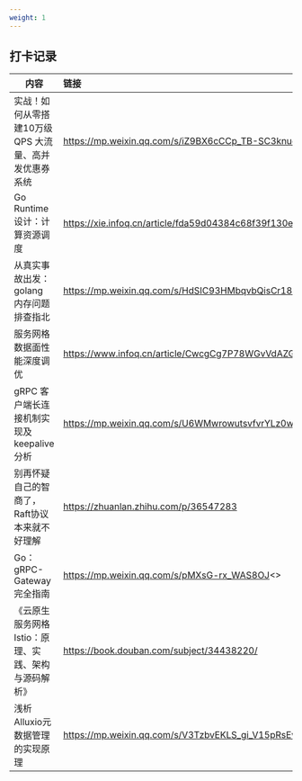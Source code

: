 ```yaml
---
weight: 1
---
```


## 打卡记录

| 内容                                                  | 链接                                                   |
| ----------------------------------------------------- | :----------------------------------------------------- |
| 实战！如何从零搭建10万级 QPS 大流量、高并发优惠券系统 | https://mp.weixin.qq.com/s/iZ9BX6cCCp_TB-SC3knuew      |
| Go Runtime 设计：计算资源调度                         | https://xie.infoq.cn/article/fda59d04384c68f39f130e436 |
| 从真实事故出发：golang 内存问题排查指北               | https://mp.weixin.qq.com/s/HdSIC93HMbqvbQisCr186Q      |
| 服务网格数据面性能深度调优                            | https://www.infoq.cn/article/CwcgCg7P78WGvVdAZGfY      |
| gRPC 客户端长连接机制实现及 keepalive 分析            | https://mp.weixin.qq.com/s/U6WMwrowutsvfvrYLz0wOQ      |
| 别再怀疑自己的智商了，Raft协议本来就不好理解          | https://zhuanlan.zhihu.com/p/36547283                  |
| Go：gRPC-Gateway 完全指南                             | https://mp.weixin.qq.com/s/pMXsG-rx_WAS8OJ<>           |
| 《云原生服务网格Istio：原理、实践、架构与源码解析》   | https://book.douban.com/subject/34438220/              |
| 浅析Alluxio元数据管理的实现原理                       | https://mp.weixin.qq.com/s/V3TzbvEKLS_gi_V15pRsEw      |

